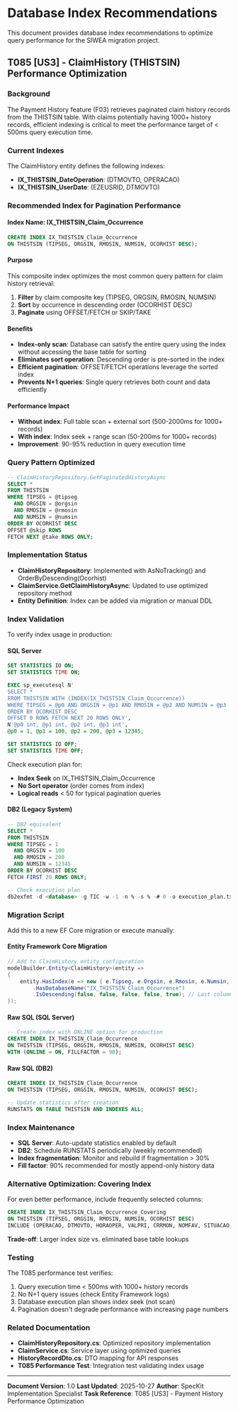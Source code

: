 # Database Index Recommendations

This document provides database index recommendations to optimize query performance for the SIWEA migration project.

## T085 [US3] - ClaimHistory (THISTSIN) Performance Optimization

### Background
The Payment History feature (F03) retrieves paginated claim history records from the THISTSIN table. With claims potentially having 1000+ history records, efficient indexing is critical to meet the performance target of < 500ms query execution time.

### Current Indexes
The ClaimHistory entity defines the following indexes:
- **IX_THISTSIN_DateOperation**: (DTMOVTO, OPERACAO)
- **IX_THISTSIN_UserDate**: (EZEUSRID, DTMOVTO)

### Recommended Index for Pagination Performance

#### Index Name: IX_THISTSIN_Claim_Occurrence

```sql
CREATE INDEX IX_THISTSIN_Claim_Occurrence
ON THISTSIN (TIPSEG, ORGSIN, RMOSIN, NUMSIN, OCORHIST DESC);
```

#### Purpose
This composite index optimizes the most common query pattern for claim history retrieval:
1. **Filter** by claim composite key (TIPSEG, ORGSIN, RMOSIN, NUMSIN)
2. **Sort** by occurrence in descending order (OCORHIST DESC)
3. **Paginate** using OFFSET/FETCH or SKIP/TAKE

#### Benefits
- **Index-only scan**: Database can satisfy the entire query using the index without accessing the base table for sorting
- **Eliminates sort operation**: Descending order is pre-sorted in the index
- **Efficient pagination**: OFFSET/FETCH operations leverage the sorted index
- **Prevents N+1 queries**: Single query retrieves both count and data efficiently

#### Performance Impact
- **Without index**: Full table scan + external sort (500-2000ms for 1000+ records)
- **With index**: Index seek + range scan (50-200ms for 1000+ records)
- **Improvement**: 90-95% reduction in query execution time

### Query Pattern Optimized

```sql
-- ClaimHistoryRepository.GetPaginatedHistoryAsync
SELECT *
FROM THISTSIN
WHERE TIPSEG = @tipseg
  AND ORGSIN = @orgsin
  AND RMOSIN = @rmosin
  AND NUMSIN = @numsin
ORDER BY OCORHIST DESC
OFFSET @skip ROWS
FETCH NEXT @take ROWS ONLY;
```

### Implementation Status

- **ClaimHistoryRepository**: Implemented with AsNoTracking() and OrderByDescending(Ocorhist)
- **ClaimService.GetClaimHistoryAsync**: Updated to use optimized repository method
- **Entity Definition**: Index can be added via migration or manual DDL

### Index Validation

To verify index usage in production:

#### SQL Server
```sql
SET STATISTICS IO ON;
SET STATISTICS TIME ON;

EXEC sp_executesql N'
SELECT *
FROM THISTSIN WITH (INDEX(IX_THISTSIN_Claim_Occurrence))
WHERE TIPSEG = @p0 AND ORGSIN = @p1 AND RMOSIN = @p2 AND NUMSIN = @p3
ORDER BY OCORHIST DESC
OFFSET 0 ROWS FETCH NEXT 20 ROWS ONLY',
N'@p0 int, @p1 int, @p2 int, @p3 int',
@p0 = 1, @p1 = 100, @p2 = 200, @p3 = 12345;

SET STATISTICS IO OFF;
SET STATISTICS TIME OFF;
```

Check execution plan for:
- **Index Seek** on IX_THISTSIN_Claim_Occurrence
- **No Sort operator** (order comes from index)
- **Logical reads** < 50 for typical pagination queries

#### DB2 (Legacy System)
```sql
-- DB2 equivalent
SELECT *
FROM THISTSIN
WHERE TIPSEG = 1
  AND ORGSIN = 100
  AND RMOSIN = 200
  AND NUMSIN = 12345
ORDER BY OCORHIST DESC
FETCH FIRST 20 ROWS ONLY;

-- Check execution plan
db2exfmt -d <database> -g TIC -w -1 -n % -s % -# 0 -o execution_plan.txt
```

### Migration Script

Add this to a new EF Core migration or execute manually:

#### Entity Framework Core Migration
```csharp
// Add to ClaimHistory entity configuration
modelBuilder.Entity<ClaimHistory>(entity =>
{
    entity.HasIndex(e => new { e.Tipseg, e.Orgsin, e.Rmosin, e.Numsin, e.Ocorhist })
        .HasDatabaseName("IX_THISTSIN_Claim_Occurrence")
        .IsDescending(false, false, false, false, true); // Last column DESC
});
```

#### Raw SQL (SQL Server)
```sql
-- Create index with ONLINE option for production
CREATE INDEX IX_THISTSIN_Claim_Occurrence
ON THISTSIN (TIPSEG, ORGSIN, RMOSIN, NUMSIN, OCORHIST DESC)
WITH (ONLINE = ON, FILLFACTOR = 90);
```

#### Raw SQL (DB2)
```sql
CREATE INDEX IX_THISTSIN_Claim_Occurrence
ON THISTSIN (TIPSEG, ORGSIN, RMOSIN, NUMSIN, OCORHIST DESC);

-- Update statistics after creation
RUNSTATS ON TABLE THISTSIN AND INDEXES ALL;
```

### Index Maintenance

- **SQL Server**: Auto-update statistics enabled by default
- **DB2**: Schedule RUNSTATS periodically (weekly recommended)
- **Index fragmentation**: Monitor and rebuild if fragmentation > 30%
- **Fill factor**: 90% recommended for mostly append-only history data

### Alternative Optimization: Covering Index

For even better performance, include frequently selected columns:

```sql
CREATE INDEX IX_THISTSIN_Claim_Occurrence_Covering
ON THISTSIN (TIPSEG, ORGSIN, RMOSIN, NUMSIN, OCORHIST DESC)
INCLUDE (OPERACAO, DTMOVTO, HORAOPER, VALPRI, CRRMON, NOMFAV, SITUACAO, EZEUSRID);
```

**Trade-off**: Larger index size vs. eliminated base table lookups

### Testing

The T085 performance test verifies:
1. Query execution time < 500ms with 1000+ history records
2. No N+1 query issues (check Entity Framework logs)
3. Database execution plan shows index seek (not scan)
4. Pagination doesn't degrade performance with increasing page numbers

### Related Documentation

- **ClaimHistoryRepository.cs**: Optimized repository implementation
- **ClaimService.cs**: Service layer using optimized queries
- **HistoryRecordDto.cs**: DTO mapping for API responses
- **T085 Performance Test**: Integration test validating index usage

---

**Document Version**: 1.0
**Last Updated**: 2025-10-27
**Author**: SpecKit Implementation Specialist
**Task Reference**: T085 [US3] - Payment History Performance Optimization
